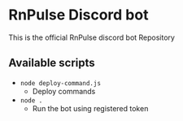 # RnPulse Discord bot

This is the official RnPulse discord bot Repository

## Available scripts

- `node deploy-command.js`
  - Deploy commands
- `node .`
  - Run the bot using registered token
